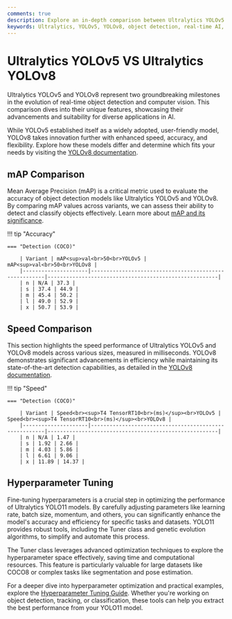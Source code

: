 ```yaml
---
comments: true
description: Explore an in-depth comparison between Ultralytics YOLOv5 and YOLOv8, highlighting advancements in object detection, real-time AI performance, and cutting-edge computer vision features. Learn how YOLOv8 surpasses its predecessor with enhanced speed, accuracy, and flexibility for diverse applications, including edge AI.
keywords: Ultralytics, YOLOv5, YOLOv8, object detection, real-time AI, edge AI, computer vision
---
```


# Ultralytics YOLOv5 VS Ultralytics YOLOv8

Ultralytics YOLOv5 and YOLOv8 represent two groundbreaking milestones in the evolution of real-time object detection and computer vision. This comparison dives into their unique features, showcasing their advancements and suitability for diverse applications in AI.

While YOLOv5 established itself as a widely adopted, user-friendly model, YOLOv8 takes innovation further with enhanced speed, accuracy, and flexibility. Explore how these models differ and determine which fits your needs by visiting the [YOLOv8 documentation](https://docs.ultralytics.com/models/yolov8/).

## mAP Comparison

Mean Average Precision (mAP) is a critical metric used to evaluate the accuracy of object detection models like Ultralytics YOLOv5 and YOLOv8. By comparing mAP values across variants, we can assess their ability to detect and classify objects effectively. Learn more about [mAP and its significance](https://www.ultralytics.com/glossary/mean-average-precision-map).

!!! tip "Accuracy"

    === "Detection (COCO)"

    	| Variant | mAP<sup>val<br>50<br>YOLOv5 | mAP<sup>val<br>50<br>YOLOv8 |
    	|---------------------|-------------------------------------------------------|-------------------------------------------------------|
    	| n | N/A | 37.3 |
    	| s | 37.4 | 44.9 |
    	| m | 45.4 | 50.2 |
    	| l | 49.0 | 52.9 |
    	| x | 50.7 | 53.9 |


## Speed Comparison

This section highlights the speed performance of Ultralytics YOLOv5 and YOLOv8 models across various sizes, measured in milliseconds. YOLOv8 demonstrates significant advancements in efficiency while maintaining its state-of-the-art detection capabilities, as detailed in the [YOLOv8 documentation](https://docs.ultralytics.com/models/yolov8/).

!!! tip "Speed"

    === "Detection (COCO)"

    	| Variant | Speed<br><sup>T4 TensorRT10<br>(ms)</sup><br>YOLOv5 | Speed<br><sup>T4 TensorRT10<br>(ms)</sup><br>YOLOv8 |
    	|---------------------|-------------------------------------------------------|-------------------------------------------------------|
    	| n | N/A | 1.47 |
    	| s | 1.92 | 2.66 |
    	| m | 4.03 | 5.86 |
    	| l | 6.61 | 9.06 |
    	| x | 11.89 | 14.37 |

## Hyperparameter Tuning

Fine-tuning hyperparameters is a crucial step in optimizing the performance of Ultralytics YOLO11 models. By carefully adjusting parameters like learning rate, batch size, momentum, and others, you can significantly enhance the model's accuracy and efficiency for specific tasks and datasets. YOLO11 provides robust tools, including the Tuner class and genetic evolution algorithms, to simplify and automate this process.

The Tuner class leverages advanced optimization techniques to explore the hyperparameter space effectively, saving time and computational resources. This feature is particularly valuable for large datasets like COCO8 or complex tasks like segmentation and pose estimation.

For a deeper dive into hyperparameter optimization and practical examples, explore the [Hyperparameter Tuning Guide](https://docs.ultralytics.com/guides/hyperparameter-tuning/). Whether you're working on object detection, tracking, or classification, these tools can help you extract the best performance from your YOLO11 model.
